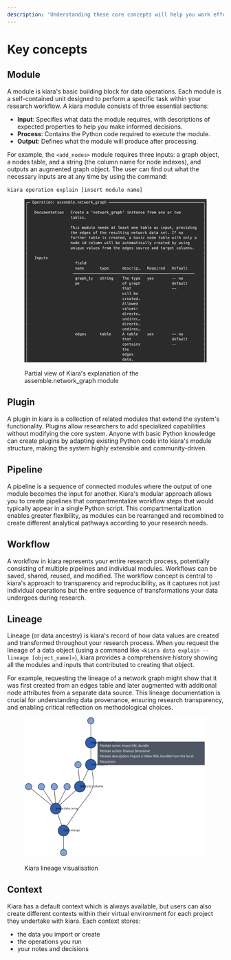 ```yaml
---
description: 'Understanding these core concepts will help you work effectively with kiara:'
---
```


# Key concepts

## Module

A module is kiara's basic building block for data operations. Each module is a self-contained unit designed to perform a specific task within your research workflow. A kiara module consists of three essential sections:

* **Input**: Specifies what data the module requires, with descriptions of expected properties to help you make informed decisions.
* **Process**: Contains the Python code required to execute the module.
* **Output**: Defines what the module will produce after processing.

For example, the `<add_nodes>` module requires three inputs: a graph object, a nodes table, and a string (the column name for node indexes), and outputs an augmented graph object. The user can find out what the necessary inputs are at any time by using the command:

```
kiara operation explain [insert module name]
```

<figure><img src="../.gitbook/assets/Screenshot 2025-07-18 at 13.58.11.png" alt=""><figcaption><p>Partial view of Kiara's explanation of the assemble.network_graph module</p></figcaption></figure>

## Plugin

A plugin in kiara is a collection of related modules that extend the system's functionality. Plugins allow researchers to add specialized capabilities without modifying the core system. Anyone with basic Python knowledge can create plugins by adapting existing Python code into kiara's module structure, making the system highly extensible and community-driven.

## Pipeline

A pipeline is a sequence of connected modules where the output of one module becomes the input for another. Kiara's modular approach allows you to create pipelines that compartmentalize workflow steps that would typically appear in a single Python script. This compartmentalization enables greater flexibility, as modules can be rearranged and recombined to create different analytical pathways according to your research needs.

## Workflow

A workflow in kiara represents your entire research process, potentially consisting of multiple pipelines and individual modules. Workflows can be saved, shared, reused, and modified. The workflow concept is central to kiara's approach to transparency and reproducibility, as it captures not just individual operations but the entire sequence of transformations your data undergoes during research.

## Lineage

Lineage (or data ancestry) is kiara's record of how data values are created and transformed throughout your research process. When you request the lineage of a data object (using a command like `<kiara data explain --lineage [object_name]>`), kiara provides a comprehensive history showing all the modules and inputs that contributed to creating that object.

For example, requesting the lineage of a network graph might show that it was first created from an edges table and later augmented with additional node attributes from a separate data source. This lineage documentation is crucial for understanding data provenance, ensuring research transparency, and enabling critical reflection on methodological choices.

<figure><img src="../.gitbook/assets/Screenshot 2022-10-06 at 10.38.56 copy.png" alt=""><figcaption><p>Kiara lineage visualisation</p></figcaption></figure>

## Context

Kiara has a default context which is always available, but users can also create different contexts within their virtual environment for each project they undertake with kiara. Each context stores:

* the data you import or create
* the operations you run
* your notes and decisions
